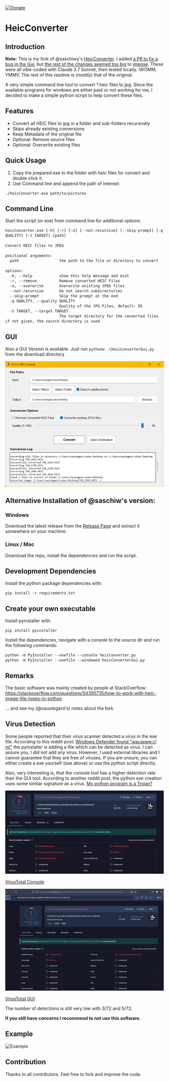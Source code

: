 [![Donate](https://img.shields.io/badge/Donate-PayPal-green.svg)](https://www.paypal.com/cgi-bin/webscr?cmd=_s-xclick&hosted_button_id=JBK73YUVW7MGW&source=url)

# HeicConverter

## Introduction

**Note:** This is my fork of @saschiwy's [HeicConverter](https://github.com/saschiwy/HeicConverter). I added [a PR to fix a bug in the Gui](https://github.com/saschiwy/HeicConverter/pull/23), but [the rest of the changes seemed too big](https://github.com/saschiwy/HeicConverter/compare/v0.3.0...oaustegard:HeicConverter:main) to [impose](https://github.com/saschiwy/HeicConverter/issues/24). These were all vibe-coded with Claude 3.7 Sonnet, then tested locally. IWOMM, YMMV.  The rest of this readme is (mostly) that of the original.

A very simple command line tool to convert *.heic files to jpg. Since the available programs for windows are either paid
or not working for me, I decided to make a simple python script to help convert these files.

## Features

- Convert all HEIC files to jpg in a folder and sub-folders recursively
- Skips already existing conversions
- Keep Metadata of the original file
- Optional: Remove source files
- Optional: Overwrite existing files

## Quick Usage

1. Copy the prepared exe to the folder with heic files for convert and double click it.
2. Use Command line and append the path of interest:

~~~~
./heicConverter.exe path/to/pictures
~~~~

## Command Line

Start the script (or exe) from command line for additional options:

~~~~
heicConverter.exe [-h] [-r] [-o] [--not-recursive] [--skip-prompt] [-q QUALITY] [-t TARGET] [path]

Convert HEIC files to JPEG

positional arguments:
  path                  the path to the file or directory to convert

options:
  -h, --help            show this help message and exit
  -r, --remove          Remove converted HEIC Files
  -o, --overwrite       Overwrite existing JPEG files
  --not-recursive       Do not search subdirectories
  --skip-prompt         Skip the prompt at the end
  -q QUALITY, --quality QUALITY
                        Quality of the JPG Files, default: 95
  -t TARGET, --target TARGET
                        The target directory for the converted files if not given, the source directory is used
~~~~

## GUI

Also a GUI Version is available. Just run `pythonw .\heicConverterGui.py` from the download directory

![GUI](doc/gui_example.png)

## Alternative Installation of @saschiw's version:

### Windows

Download the latest release from the [Release Page](https://github.com/saschiwy/HeicConverter/releases) and extract it
somewhere on your machine.

### Linux / Mac

Download the repo, install the dependencies and run the script.

## Development Dependencies

Install the python package dependencies with:

~~~~
pip install -r requirements.txt
~~~~

## Create your own executable

Install pyinstaller with:

~~~~
pip install pyinstaller
~~~~

Install the dependencies, navigate with a console to the source dir and run the following commands:

~~~~
python -m PyInstaller --onefile --console heicConverter.py
python -m PyInstaller --onefile --windowed heicConverterGui.py
~~~~

## Remarks

The basic software was mainly created by people at StackOverflow:
https://stackoverflow.com/questions/54395735/how-to-work-with-heic-image-file-types-in-python

... and see my (@oaustegard's) notes about the fork

## Virus Detection

Some people reported that their virus scanner detected a virus in the exe file. According to this reddit post:
[Windows Defender found "wacapew.c! ml"](https://www.reddit.com/r/computerviruses/comments/mkrmg7/windows_defender_found_wacapewc_ml/)
the pyinstaller
is adding a file which can be detected as virus. I can assure you, I did not add any virus. However, I used external
libraries and I cannot guarantee that they are free of viruses. If you are unsure, you can either create a exe yourself
(see above) or use the python script directly.

Also, very interesting is, that the console tool has a higher detection rate than the GUI tool. According to another
reddit post, the python exe creation uses some similar signature as a
virus. [My python program is a Trojan?](https://www.reddit.com/r/learnpython/comments/18s8y0x/my_python_program_is_a_trojan/)

![VirusTotal Console](doc/vt_heic_console.png)

[VirusTotal Console](https://www.virustotal.com/gui/file/747558f1795aa03a2f64385002caa8a389841ef01d0ff0cac31d93496b5e462c)

![!VirusTotal GUI](doc/vt_heic_gui.png)

[VirusTotal GUI](https://www.virustotal.com/gui/file/ffec5bfc65f77c1a9c4dbe3c23dd602b10f2f83e7bc64d3a17047cca8692c0bf)

The number of detections is still very low with 3/72 and 5/72.

**If you still have concerns I recommend to not use this software.**

## Example

![Example](doc/example.png)

## Contribution

Thanks to all contributors. Feel free to fork and improve the code.
